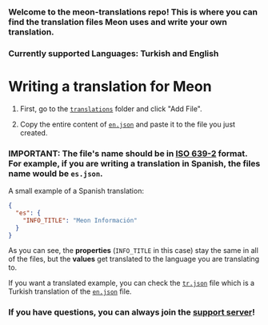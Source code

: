 ### Welcome to the meon-translations repo! This is where you can find the translation files Meon uses and write your own translation.

### Currently supported Languages: Turkish and English

# Writing a translation for Meon

1) First, go to the [`translations`](https://github.com/BoupsInc/meon-translations/blob/master/translations) folder and click "Add File".

2) Copy the entire content of [`en.json`](https://github.com/BoupsInc/meon-translations/blob/master/translations/en.json) and paste it to the file you just created.

### IMPORTANT: The file's name should be in [ISO 639-2](https://www.loc.gov/standards/iso639-2/php/code_list.php) format. For example, if you are writing a translation in Spanish, the files name would be `es.json`.

A small example of a Spanish translation:

```json
{
  "es": { 
    "INFO_TITLE": "Meon Información"
  }
}
```

As you can see, the **properties** (`INFO_TITLE` in this case) stay the same in all of the files, but the **values** get translated to the language you are translating to.

If you want a translated example, you can check the [`tr.json`](https://github.com/BoupsInc/meon-translations/blob/master/translations/tr.json) file which is a Turkish translation of the [`en.json`](https://github.com/BoupsInc/meon-translations/blob/master/translations/en.json) file.

### If you have questions, you can always join the [support server](https://discord.gg/WZKGGmdCqX)!
